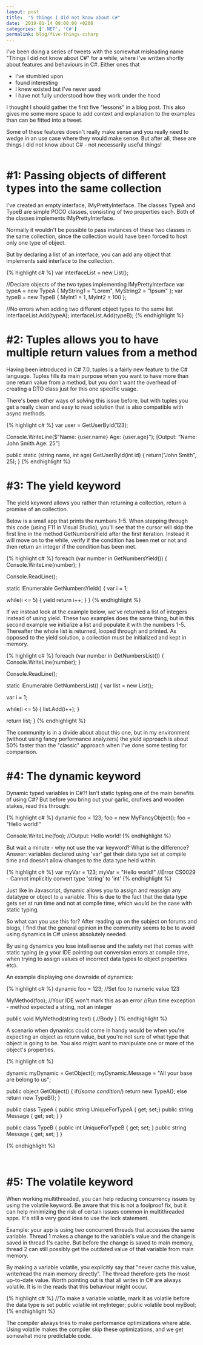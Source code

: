 ```yaml
---
layout: post
title:  "5 things I did not know about C#"
date:  2019-01-14 09:00:00 +0200
categories: ['.NET', 'C#']
permalink: blog/five-things-csharp
---
```


I've been doing a series of tweets with the somewhat misleading name "Things I did not know about C#" for a while, where
I've written shortly about features and behaviours in C#. Either ones that

- I've stumbled upon
- found interesting
- I knew existed but I've never used
- I have not fully understood how they work under the hood

I thought I should gather the first five "lessons" in a blog post. This also gives me some more space to add context and
explanation to the examples than can be fitted into a tweet.

Some of these features doesn't really make sense and you really need to wedge in an use case where they would make
sense. But after all, these are things I did not know about C# - not necessarily useful things! 
<br><br>

<h1>#1: Passing objects of different types into the same collection</h1>

I've created an empty interface, IMyPrettyInterface. The classes TypeA and TypeB are simple POCO classes,
consisting of two properties each. Both of the classes implements IMyPrettyInterface.

Normally it wouldn't be possible to pass instances of these two classes in the same collection, since the
collection would have been forced to host only one type of object.

But by declaring a list of an interface, you can add any object that implements said interface to the collection.

{% highlight c# %}
var interfaceList = new List<IMyPrettyInterface>();

//Declare objects of the two types implementing IMyPrettyInterface
var typeA = new TypeA { MyString1 = "Lorem", MyString2 = "Ipsum" };
var typeB = new TypeB { MyInt1 = 1, MyInt2 = 100 };

//No errors when adding two different object types to the same list
interfaceList.Add(typeA);
interfaceList.Add(typeB);
{% endhighlight %}
<br>
<h1>#2: Tuples allows you to have multiple return values from a method</h1>

Having been introduced in C# 7.0, tuples is a fairly new feature to the C# language.
Tuples fills its main purpose when you want to have more than one return value from a
method, but you don't want the overhead of creating a DTO class just for
this one specific usage.

There's been other ways of solving this issue before, but with tuples you get a
really clean and easy to read solution that is also compatible with async methods.

{% highlight c# %}
var user = GetUserById(123);

Console.WriteLine($"Name: {user.name} Age: {user.age}");
[Output: "Name: John Smith Age: 25"]

public static (string name, int age) GetUserById(int id)
{
   return("John Smith", 25);
} 
{% endhighlight %}
<br>
<h1>#3: The yield keyword</h1>

The yield keyword allows you rather than returning a collection, return a promise of an collection.

Below is a small app that prints the numbers 1-5. When stepping through this code (using F11 in 
Visual Studio), you'll see that the cursor will skip the first line in the method GetNumbersYield
after the first iteration. Instead it will move on to the while, verify if the condition has 
been met or not and then return an integer if the condition has been met.

{% highlight c# %}
foreach (var number in GetNumbersYield()) 
{
   Console.WriteLine(number);
}

Console.ReadLine();

static IEnumerable GetNumbersYield()
{
   var i = 1;
            
   while(i <= 5)
   {
      yield return i++;
   }
}
{% endhighlight %}

If we instead look at the example below, we've returned a list of integers instead of using yield.
These two examples does the same thing, but in this second example we initialize a list and populate it
with the numbers 1-5. Thereafter the whole list is returned, looped through and printed. As opposed
to the yield solution, a collection must be initialized and kept in memory.

{% highlight c# %}
foreach (var number in GetNumbersList()) 
{
   Console.WriteLine(number);
}

Console.ReadLine();

static IEnumerable GetNumbersList()
{
   var list = new List<int>();

   var i = 1;

   while(i <= 5)
   {
      list.Add(i++);
   }

   return list;
}
{% endhighlight %}

The community is in a divide about about this one, but in my environment (without using fancy performance
analyzers) the yield approach is about 50% faster than the "classic" approach when I've done some testing 
for comparison.
<br>
<h1>#4: The dynamic keyword</h1>

Dynamic typed variables in C#?! Isn't static typing one of the main benefits of using C#?
But before you bring out your garlic, crufixes and wooden stakes, read this through:

{% highlight c# %}
dynamic foo = 123;
foo = new MyFancyObject();
foo = "Hello world!"

Console.WriteLine(foo);
//Output: Hello world!
{% endhighlight %}

But wait a minute - why not use the var keyword? What is the difference? <br>
Answer: variables declared using 'var' get their data type set at compile time and doesn't allow changes to the data type held within.

{% highlight c# %}
var myVar = 123;
myVar = "Hello world!"
//Error CS0029 - Cannot implicitly convert type 'string' to 'int'
{% endhighlight %}

Just like in Javascript, dynamic allows you to assign and reassign any datatype or object to a variable. This is due to
the fact that the data type gets set at run time and not at compile time, which would be the case with static typing.

So what can you use this for? After reading up on the subject on forums and blogs, I find that the general opinion in the community
seems to be to avoid using dynamics in C# unless absolutely needed. 

By using dynamics you lose intellisense and the safety net that comes with static typing (e g your IDE pointing out conversion errors 
at compile time, when trying to assign values of incorrect data types to object properties etc).

An example displaying one downside of dynamics:

{% highlight c# %}
dynamic foo = 123; //Set foo to numeric value 123

MyMethod(foo); //Your IDE won't mark this as an error
//Run time exception - method expected a string, not an integer

public void MyMethod(string text)
{
	//Body
}
{% endhighlight %}

A scenario when dynamics could come in handy would be when you're expecting an object as return value, but you're not sure of what type
that object is going to be. You also might want to manipulate one or more of the object's properties.

{% highlight c# %}

dynamic myDynamic = GetObject();
myDynamic.Message = "All your base are belong to us";

public object GetObject()
{
	if(/*some condition*/)
	    return new TypeA();
	else
	    return new TypeB();
}

public class TypeA
{
	public string UniqueForTypeA { get; set;}
	public string Message { get; set; }
}

public class TypeB
{
	public int UniqueForTypeB { get; set; }
	public string Message { get; set; }
}


{% endhighlight %}

<br>
<h1>#5: The volatile keyword</h1>

When working multithreaded, you can help reducing concurrency issues  by using the volatile keyword. Be aware that this is not a foolproof
fix, but it can help minimizing the risk of certain issues common in multithreaded apps. It's still a very good idea to use the lock statement.

Example: your app is using two concurrent threads that accesses the same variable. Thread 1 makes a change to the variable's value and the
change is saved in thread 1's cache. But before the change is saved to main memory, thread 2 can still possibly get the outdated value of that
variable from main memory.

By making a variable volatile, you explicitly say that "never cache this value, write/read the main memory directly". The thread therefore gets
the most up-to-date value. Worth pointing out is that all writes in C# are always volatile. It is in the reads that this behaviour might occur.

{% highlight c# %}
   //To make a variable volatile, mark it as volatile before the data type is set
   public volatile int myInteger;
   public volatile bool myBool;
{% endhighlight %}

The compiler always tries to make performance optimizations where able. Using volatile makes the compiler skip these optimizations, and we get 
somewhat more predictable code.